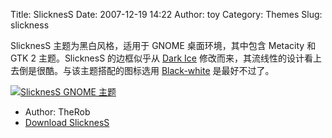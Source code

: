 Title: SlicknesS
Date: 2007-12-19 14:22
Author: toy
Category: Themes
Slug: slickness

SlicknesS 主题为黑白风格，适用于 GNOME 桌面环境，其中包含 Metacity 和
GTK 2 主题。SlicknesS 的边框似乎从 [Dark
Ice](http://linuxtoy.org/archives/dark-ice.html)
修改而来，其流线性的设计看上去倒是很酷。与该主题搭配的图标选用
[Black-white](http://linuxtoy.org/archives/black-white-icon-theme.html)
是最好不过了。

[![SlicknesS GNOME
主题](http://i.linuxtoy.org/i/2007/12/slickness-thumb.jpg)](http://i.linuxtoy.org/i/2007/12/slickness.jpg)

- Author: TheRob  
- [Download
SlicknesS](http://www.gnome-look.org/content/show.php/SlicknesS?content=71993)
